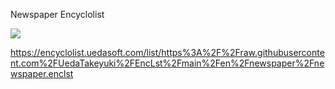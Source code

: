 Newspaper Encyclolist

<img src="https://chart.googleapis.com/chart?chs=150x150&cht=qr&chl=https%3A%2F%2Fencyclolist.uedasoft.com%2Flist%2Fhttps%253A%252F%252Fraw.githubusercontent.com%252FUedaTakeyuki%252FEncLst%252Fmain%252Fen%252Fnewspaper%252Fnewspaper.enclst"/>

https://encyclolist.uedasoft.com/list/https%3A%2F%2Fraw.githubusercontent.com%2FUedaTakeyuki%2FEncLst%2Fmain%2Fen%2Fnewspaper%2Fnewspaper.enclst
